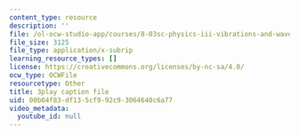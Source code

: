 ```yaml
---
content_type: resource
description: ''
file: /ol-ocw-studio-app/courses/8-03sc-physics-iii-vibrations-and-waves-fall-2016/00b04f83df135cf992c93064640c6a77_0oUSmdQ-WaA.vtt
file_size: 3125
file_type: application/x-subrip
learning_resource_types: []
license: https://creativecommons.org/licenses/by-nc-sa/4.0/
ocw_type: OCWFile
resourcetype: Other
title: 3play caption file
uid: 00b04f83-df13-5cf9-92c9-3064640c6a77
video_metadata:
  youtube_id: null
---
```

